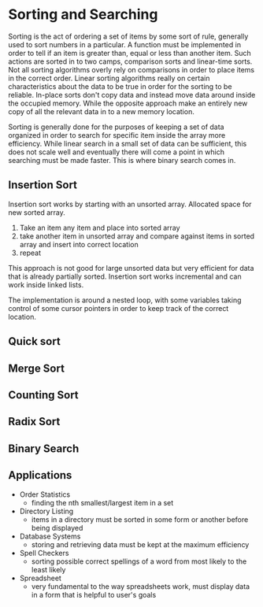 # Sorting and Searching

Sorting is the act of ordering a set of items by some sort of rule, generally used to sort numbers 
in a particular. A function must be implemented in order to tell if an item is greater than, equal
or less than another item. Such actions are sorted in to two camps, comparison sorts and linear-time
sorts. Not all sorting algorithms overly rely on comparisons in order to place items in the correct
order. Linear sorting algorithms really on certain characteristics about the data to be true
in order for the sorting to be reliable. In-place sorts don't copy data and instead move data
around inside the occupied memory. While the opposite approach make an entirely new copy of
all the relevant data in to a new memory location.

Sorting is generally done for the purposes of keeping a set of data organized in order to search
for specific item inside the array more efficiency. While linear search in a small set of data can
be sufficient, this does not scale well and eventually there will come a point in which searching
must be made faster. This is where binary search comes in.

## Insertion Sort

Insertion sort works by starting with an unsorted array. Allocated space for new sorted array.

1. Take an item any item and place into sorted array
2. take another item in unsorted array and compare against items in sorted array and insert into correct location
3. repeat

This approach is not good for large unsorted data but very efficient for data that is already partially sorted.
Insertion sort works incremental and can work inside linked lists.

The implementation is around a nested loop, with some variables taking control of some cursor
pointers in order to keep track of the correct location.

## Quick sort

## Merge Sort

## Counting Sort

## Radix Sort

## Binary Search

## Applications

- Order Statistics
  - finding the nth smallest/largest item in a set
- Directory Listing
  - items in a directory must be sorted in some form or another before being displayed
- Database Systems
  - storing and retrieving data must be kept at the maximum efficiency
- Spell Checkers
  - sorting possible correct spellings of a word from most likely to the least likely
- Spreadsheet
  - very fundamental to the way spreadsheets work, must display data in a form that is helpful to user's goals

